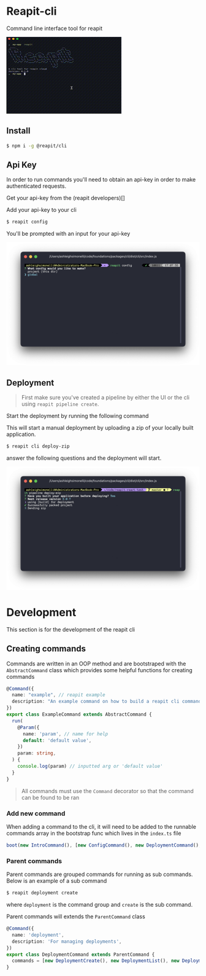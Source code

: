 # Reapit-cli
Command line interface tool for reapit 

![Deployment gif](reapit-deploy.gif)

## Install

```bash
$ npm i -g @reapit/cli
```

## Api Key

In order to run commands you'll need to obtain an api-key in order to make authenticated requests.

Get your api-key from the (reapit developers)[]

Add your api-key to your cli


```bash
$ reapit config
```

You'll be prompted with an input for your api-key

![Config Snapsot](snapshots/config.png)
## Deployment

> First make sure you've created a pipeline by either the UI or the cli using `reapit pipeline create`.

Start the deployment by running the following command

This will start a manual deployment by uploading a zip of your locally built application.

```bash
$ reapit cli deploy-zip
```

answer the following questions and the deployment will start.

![Deploy zip Snapsot](snapshots/deploy-zip.png)

# Development

This section is for the development of the reapit cli

## Creating commands

Commands are written in an OOP method and are bootstraped with the `AbstractCommand` class which provides some helpful functions for creating commands

```ts
@Command({
  name: "example", // reapit example
  description: "An example command on how to build a reapit cli command", // for the help option
})
export class ExampleCommand extends AbstractCommand {
  run(
    @Param({
      name: 'param', // name for help
      default: 'default value',
    })
    param: string,
  ) {
    console.log(param) // inputted arg or 'default value'
  }
}
```

> All commands must use the `Command` decorator so that the command can be found to be ran

### Add new command

When adding a command to the cli, it will need to be added to the runnable commands array in the bootstrap func which lives in the `index.ts` file

```ts
boot(new IntroCommand(), [new ConfigCommand(), new DeploymentCommand(), /* add new command here*/])
```

### Parent commands

Parent commands are grouped commands for running as sub commands. Below is an example of a sub command

```bash
$ reapit deployment create
```

where `deployment` is the command group and `create` is the sub command.

Parent commands will extends the `ParentCommand` class

```ts
@Command({
  name: 'deployment',
  description: 'For managing deployments',
})
export class DeploymentCommand extends ParentCommand {
  commands = [new DeploymentCreate(), new DeploymentList(), new DeploymentRun()]
}
```
